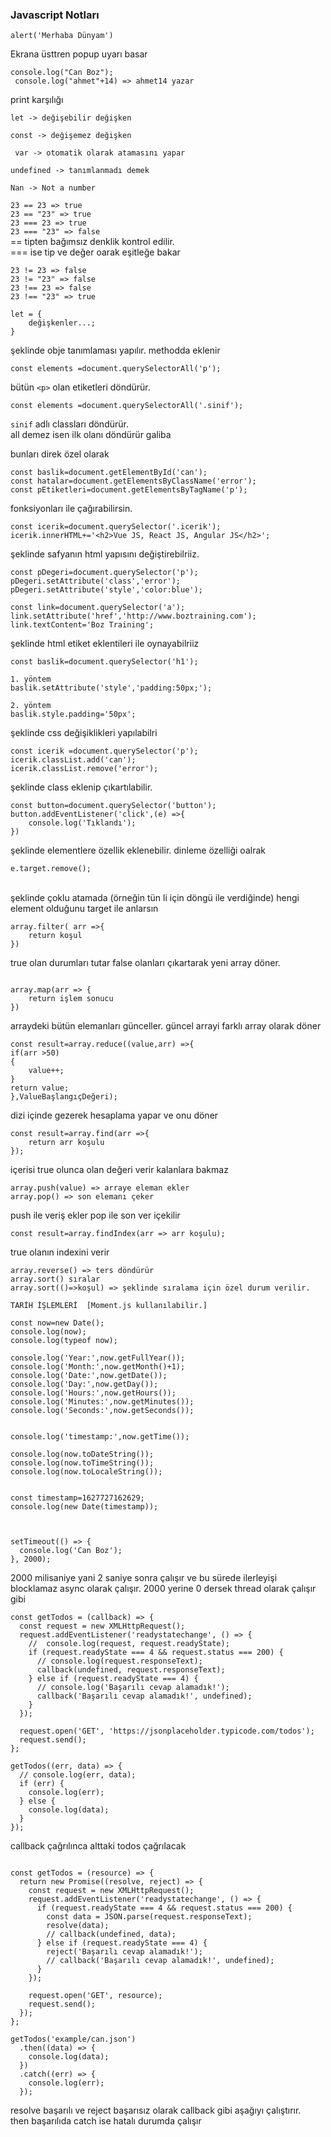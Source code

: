### Javascript Notları


` alert('Merhaba Dünyam') ` <br>

Ekrana üsttren popup uyarı basar<br>


` console.log("Can Boz"); `<br>
` console.log("ahmet"+14) => ahmet14 yazar`<br>

print karşılığı<br>


` let -> değişebilir değişken `<br>

` const -> değişemez değişken `<br>

` var -> otomatik olarak atamasını yapar`<br>


` undefined -> tanımlanmadı demek ` <br>

` Nan -> Not a number `

` 23 == 23 => true `<br>
` 23 == "23" => true `<br>
` 23 === 23 => true `<br>
` 23 === "23" => false `<br>
== tipten bağımsız denklik kontrol edilir. <br>
=== ise tip ve değer oarak eşitleğe bakar <br>

` 23 != 23 => false `<br>
` 23 != "23" => false `<br>
` 23 !== 23 => false `<br>
` 23 !== "23" => true `<br>



```
let = {
    değişkenler...;
}

```
şeklinde obje tanımlaması yapılır. methodda eklenir


` const elements =document.querySelectorAll('p'); `

bütün `<p>` olan etiketleri döndürür.

` const elements =document.querySelectorAll('.sinif'); `

`sinif` adlı classları döndürür.<br>
all demez isen ilk olanı döndürür galiba 
<br>

bunları direk özel olarak

` const baslik=document.getElementById('can'); ` <br>
` const hatalar=document.getElementsByClassName('error'); ` <br>
` const pEtiketleri=document.getElementsByTagName('p'); ` <br>

fonksiyonları ile çağırabilirsin. <br>

```
const icerik=document.querySelector('.icerik');
icerik.innerHTML+='<h2>Vue JS, React JS, Angular JS</h2>';
```

şeklinde safyanın html yapısını değiştirebilriiz. <br>

```
const pDegeri=document.querySelector('p');
pDegeri.setAttribute('class','error');
pDegeri.setAttribute('style','color:blue');
```

```
const link=document.querySelector('a');
link.setAttribute('href','http://www.boztraining.com');
link.textContent='Boz Training';
```

şeklinde html etiket eklentileri ile oynayabilriiz

```
const baslik=document.querySelector('h1');

1. yöntem
baslik.setAttribute('style','padding:50px;');

2. yöntem
baslik.style.padding='50px';
```
şeklinde css değişiklikleri yapılabilri

```
const icerik =document.querySelector('p');
icerik.classList.add('can');
icerik.classList.remove('error');
```

şeklinde class eklenip çıkartılabilir.
<br>

```
const button=document.querySelector('button');
button.addEventListener('click',(e) =>{
    console.log('Tıklandı');
})
```

şeklinde elementlere özellik eklenebilir. dinleme özelliği oalrak

`e.target.remove();`

<br>
şeklinde çoklu atamada (örneğin tün li için döngü ile verdiğinde) hengi element olduğunu target ile anlarsın

<br>

```
array.filter( arr =>{
    return koşul
}) 
```

true olan durumları tutar false olanları çıkartarak yeni array döner.

```

array.map(arr => {
    return işlem sonucu
}) 

```

arraydeki bütün elemanları günceller. güncel arrayi farklı array olarak döner

```
const result=array.reduce((value,arr) =>{
if(arr >50)
{
    value++;
}
return value;
},ValueBaşlangıçDeğeri);

```

dizi içinde gezerek hesaplama yapar ve onu döner


```
const result=array.find(arr =>{
    return arr koşulu
});
```

içerisi true olunca olan değeri verir kalanlara bakmaz

```
array.push(value) => arraye eleman ekler
array.pop() => son elemanı çeker
```
push ile veriş ekler pop ile son ver içekilir


```
const result=array.findIndex(arr => arr koşulu);
```
true olanın indexini verir

```
array.reverse() => ters döndürür
array.sort() sıralar
array.sort(()=>koşul) => şeklinde sıralama için özel durum verilir.
```

```
TARİH İŞLEMLERİ  [Moment.js kullanılabilir.]

const now=new Date();
console.log(now);
console.log(typeof now);

console.log('Year:',now.getFullYear());
console.log('Month:',now.getMonth()+1);
console.log('Date:',now.getDate());
console.log('Day:',now.getDay());
console.log('Hours:',now.getHours());
console.log('Minutes:',now.getMinutes());
console.log('Seconds:',now.getSeconds());


console.log('timestamp:',now.getTime());

console.log(now.toDateString());
console.log(now.toTimeString());
console.log(now.toLocaleString());


const timestamp=1627727162629;
console.log(new Date(timestamp));


```

```

setTimeout(() => {
  console.log('Can Boz');
}, 2000);

```
2000 milisaniye yani 2 saniye sonra çalışır ve bu sürede ilerleyişi blocklamaz async olarak çalışır. 2000 yerine 0 dersek thread olarak çalışır gibi

```
const getTodos = (callback) => {
  const request = new XMLHttpRequest();
  request.addEventListener('readystatechange', () => {
    //  console.log(request, request.readyState);
    if (request.readyState === 4 && request.status === 200) {
      // console.log(request.responseText);
      callback(undefined, request.responseText);
    } else if (request.readyState === 4) {
      // console.log('Başarılı cevap alamadık!');
      callback('Başarılı cevap alamadık!', undefined);
    }
  });

  request.open('GET', 'https://jsonplaceholder.typicode.com/todos');
  request.send();
};

getTodos((err, data) => {
  // console.log(err, data);
  if (err) {
    console.log(err);
  } else {
    console.log(data);
  }
});
```

callback çağrılınca alttaki todos çağrılacak


```

const getTodos = (resource) => {
  return new Promise((resolve, reject) => {
    const request = new XMLHttpRequest();
    request.addEventListener('readystatechange', () => {
      if (request.readyState === 4 && request.status === 200) {
        const data = JSON.parse(request.responseText);
        resolve(data);
        // callback(undefined, data);
      } else if (request.readyState === 4) {
        reject('Başarılı cevap alamadık!');
        // callback('Başarılı cevap alamadık!', undefined);
      }
    });

    request.open('GET', resource);
    request.send();
  });
};

getTodos('example/can.json')
  .then((data) => {
    console.log(data);
  })
  .catch((err) => {
    console.log(err);
  });

```


resolve başarılı ve reject başarısız olarak callback gibi aşağıyı çalıştırır.
<br>
then başarılıda catch ise hatalı durumda çalışır

























